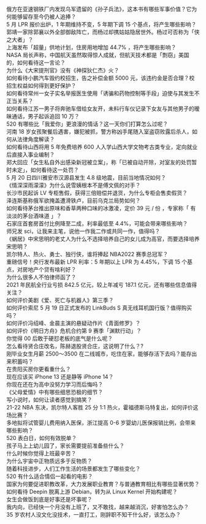 俄方在亚速钢铁厂内发现乌军遗留的《孙子兵法》，这本书有哪些军事价值？它为何能够留存至今仍被人追捧？  
5 月 LPR 报价出炉，1 年期维持不变，5 年期下调 15 个基点，将产生哪些影响？  
郭靖一家除郭襄以外全部御敌阵亡，而杨过却携姑姑隐居世外。杨过可否称为「侠之大者」？  
上海发布「超量」供地计划，住房用地增加 44.7% ，将产生哪些影响？  
NASA 局长声称，中国航天虽然取得惊人成就，但航天技术都是「剽窃」美国的，如何看待这一言论？  
为什么《大宋提刑官》没有《神探狄仁杰》火？  
如何看待小鹏汽车毁约校招生，告之补偿金额 5000 元，该违约金是否合理？校招生权益如何得到更好保护？  
如何看待常州一女子实名举报医生使用「诱骗和药物控制等手段」迫使与其发生不正当关系？  
如何看待江苏一男子将奔驰车借给女友开，未料行车仪记录下女友与其他男子的暧昧通话，男子起诉追回 10 万？  
520 有哪些比「我爱你」更浪漫的情话？这一天你们打算怎么过呢？  
河南 18 岁女孩聚餐后遇害，嫌犯被抓，警方称凶手尾随入室盗窃败露后杀人，如何从法律角度解读？  
如何看待山西将用 5 年免费培养 600 人入学山西大学文物考古类专业，定向就业后直接入事业编制？  
郑大回应「女生私自外出感染新冠被立案」，称「已被自动开除，对室友的处罚暂时未定」，如何看待这一处罚？  
5 月 20 日四川雅安市汉源县发生 4.8 级地震，目前当地情况如何？  
《情深深雨濛濛》为什么说雪姨根本不是傅文佩的对手？  
长沙市民起诉 LV 专柜售假，获得三倍赔偿并退货，为什么专柜会售卖假货？  
泽连斯基称俄军欲掩盖遭滑铁卢，目前乌克兰局势如何？  
如何看待茅台推出原味和香草两种口味的冰激凌，定价 39 元 / 份 ，专家称「 有淡淡的茅台酒味道 」？  
石家庄首套房首付比例降至二成，利率最低至 4.4%，可能会带来哪些影响？  
师兄发 sci，让我来主笔，说他一作我二作或共同一作，值得吗？  
《蜗居》中宋思明的老丈人为什么不选择培养自己的女儿成为高官，而要选择培养宋思明？  
凯尔特人、热火、勇士、独行侠，谁将捧起 NBA2022 赛季总冠军？  
重磅信号！央行发布最新 LPR 利率：5 年期以上 LPR 为 4.45%，下调 15 个基点，对房地产个贷有啥利好？  
为什么很多人不怕律师函了？  
2021 年民航全行业亏损 842.5 亿元，较上年减亏 187.1 亿元，还有哪些信息值得关注？  
如何评价美剧《爱、死亡与机器人》第三季？  
如何评价索尼 5 月 19 日正式发布的 LinkBuds S 真无线耳机国行版？值得购买吗？  
如何评价冯绍峰、金晨主演的悬疑动作片《青面修罗》？  
如何评价《明日方舟》危机合约第 9 赛季「渊默行动」？  
你觉得 00 后敢于硬怼老板的底气是什么呢？  
怎么看待贤合庄改名，陈赫退股贤合庄，这说明了什么？?  
刚毕业女生月薪 2500～3500 在二线城市，吃住在家，能够存活下去吗？能存出来积蓄吗？  
在贵阳买房你更看重什么？  
现在应该买 iPhone 13 还是静等 iPhone 14？  
你现在还在为高中没努力学习而后悔吗？  
《父母爱情》中有哪些细思恐极的细节？  
写小说时，如何让读者感觉到搞笑？  
21-22 NBA 东决，凯尔特人客胜 25 分 1:1 热火，霍福德斯马特复出，如何评价这场比赛？  
多地拟将试管婴儿费用纳入医保，浙江提高 0-6 岁婴幼儿医保报销比例，会带来哪些影响？  
520 表白日，如何有效脱单？  
孩子马上上幼儿园了，家长需要提前准备些什么？  
什么时候你觉得上班最辛苦？  
为什么宇宙中正物质远多于反物质？  
随着科技进步，人们工作生活的场景都发生了哪些变化？  
520 有什么适合情侣一起看的电影？  
国家为何要促进职教改革，大力发展职业教育？与普通教育相比有哪些显著优势？  
如何看待 Deepin 脱离上游 Debian，转为从 Linux Kernel 开始构建呢？  
女生会做饭到底是好事还是坏事呢？  
我内向，已经快一个月没有上班了，又不敢找，越来越消沉，好害怕怎么办？  
35 岁农村人没文化没技术，一直打工，刚辞职不知干什么好，该怎么办？  

